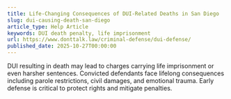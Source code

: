 ```yaml
---
title: Life-Changing Consequences of DUI-Related Deaths in San Diego
slug: dui-causing-death-san-diego
article_type: Help Article
keywords: DUI death penalty, life imprisonment
url: https://www.donttalk.law/criminal-defense/dui-defense/
published_date: 2025-10-27T00:00:00
---
```


DUI resulting in death may lead to charges carrying life imprisonment or even harsher sentences. Convicted defendants face lifelong consequences including parole restrictions, civil damages, and emotional trauma. Early defense is critical to protect rights and mitigate penalties.